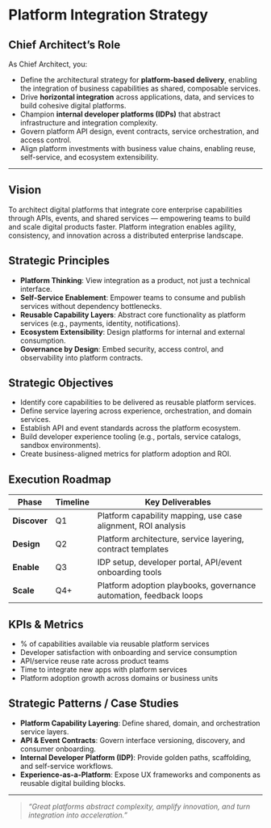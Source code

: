 # Platform Integration Strategy

## Chief Architect’s Role

As Chief Architect, you:
- Define the architectural strategy for **platform-based delivery**, enabling the integration of business capabilities as shared, composable services.
- Drive **horizontal integration** across applications, data, and services to build cohesive digital platforms.
- Champion **internal developer platforms (IDPs)** that abstract infrastructure and integration complexity.
- Govern platform API design, event contracts, service orchestration, and access control.
- Align platform investments with business value chains, enabling reuse, self-service, and ecosystem extensibility.

---

## Vision

To architect digital platforms that integrate core enterprise capabilities through APIs, events, and shared services — empowering teams to build and scale digital products faster. Platform integration enables agility, consistency, and innovation across a distributed enterprise landscape.

## Strategic Principles

- **Platform Thinking**: View integration as a product, not just a technical interface.
- **Self-Service Enablement**: Empower teams to consume and publish services without dependency bottlenecks.
- **Reusable Capability Layers**: Abstract core functionality as platform services (e.g., payments, identity, notifications).
- **Ecosystem Extensibility**: Design platforms for internal and external consumption.
- **Governance by Design**: Embed security, access control, and observability into platform contracts.

## Strategic Objectives

- Identify core capabilities to be delivered as reusable platform services.
- Define service layering across experience, orchestration, and domain services.
- Establish API and event standards across the platform ecosystem.
- Build developer experience tooling (e.g., portals, service catalogs, sandbox environments).
- Create business-aligned metrics for platform adoption and ROI.

## Execution Roadmap

| Phase       | Timeline | Key Deliverables |
|-------------|----------|------------------|
| **Discover**  | Q1       | Platform capability mapping, use case alignment, ROI analysis |
| **Design**    | Q2       | Platform architecture, service layering, contract templates |
| **Enable**    | Q3       | IDP setup, developer portal, API/event onboarding tools |
| **Scale**     | Q4+      | Platform adoption playbooks, governance automation, feedback loops |

## KPIs & Metrics

- % of capabilities available via reusable platform services
- Developer satisfaction with onboarding and service consumption
- API/service reuse rate across product teams
- Time to integrate new apps with platform services
- Platform adoption growth across domains or business units

## Strategic Patterns / Case Studies

- **Platform Capability Layering**: Define shared, domain, and orchestration service layers.
- **API & Event Contracts**: Govern interface versioning, discovery, and consumer onboarding.
- **Internal Developer Platform (IDP)**: Provide golden paths, scaffolding, and self-service workflows.
- **Experience-as-a-Platform**: Expose UX frameworks and components as reusable digital building blocks.

---

> _“Great platforms abstract complexity, amplify innovation, and turn integration into acceleration.”_
